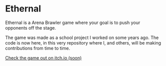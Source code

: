 # Ethernal
Ethernal is a Arena Brawler game where your goal is to push your opponents off the stage.

The game was made as a school project I worked on some years ago.
The code is now here, in this very repository where I, and others, will be making contributions from time to time.

<a href="https://github.com/Kogamma/Ethernal">Check the game out on itch.io (soon)</a>

